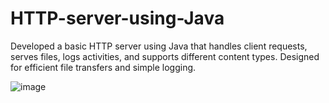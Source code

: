 # HTTP-server-using-Java
Developed a basic HTTP server using Java that handles client requests, serves files, logs activities, and supports different content types. Designed for efficient file transfers and simple logging.

![image](https://github.com/user-attachments/assets/f487ebc2-b03b-4c38-b629-cb937875ec5e)
